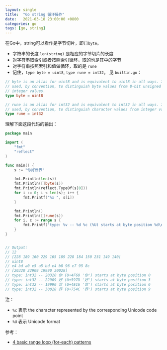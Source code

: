 ```yaml
---
layout: single
title:  "Go string 循环操作"
date:   2021-03-18 23:00:00 +0800
categories: go
tags: [go, string]
---
```


在Go中，string可以看作是字节切片，即`[]byte`。
* 字符串的长度 `len(string)` 是相应的字节切片的长度
* 对字符串取索引或者按照索引循环，取的也是其中的字节
* 对字符串按照索引和值做循环，取的是 `rune`
* 记住，`type byte = uint8`, `type rune = int32`。 见 `builtin.go`：

```go
// byte is an alias for uint8 and is equivalent to uint8 in all ways. It is
// used, by convention, to distinguish byte values from 8-bit unsigned
// integer values.
type byte = uint8

// rune is an alias for int32 and is equivalent to int32 in all ways. It is
// used, by convention, to distinguish character values from integer values.
type rune = int32
```


理解下面这段代码的输出：
```go
package main

import (
	"fmt"
	"reflect"
)

func main() {
	s := "你好世界"

	fmt.Println(len(s))
	fmt.Println([]byte(s))
	fmt.Println(reflect.TypeOf(s[0]))
	for i := 0; i < len(s); i++ {
		fmt.Printf("%x ", s[i])
	}

	fmt.Println()
	fmt.Println([]rune(s))
	for i, c := range s {
		fmt.Printf("type: %v -- %d %c (%U) starts at byte position %d\n", reflect.TypeOf(c), c, c, c, i)
	}
}


// Output:
// 12
// [228 189 160 229 165 189 228 184 150 231 149 140]
// uint8
// e4 bd a0 e5 a5 bd e4 b8 96 e7 95 8c 
// [20320 22909 19990 30028]
// type: int32 -- 20320 你 (U+4F60 '你') starts at byte position 0
// type: int32 -- 22909 好 (U+597D '好') starts at byte position 3
// type: int32 -- 19990 世 (U+4E16 '世') starts at byte position 6
// type: int32 -- 30028 界 (U+754C '界') starts at byte position 9
```

注：
* `%c` 表示 the character represented by the corresponding Unicode code point
* `%U` 表示	Unicode format

参考：
* [4 basic range loop (for-each) patterns](https://yourbasic.org/golang/for-loop-range-array-slice-map-channel/)
